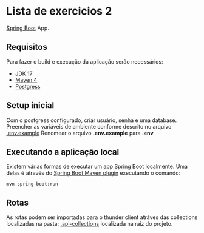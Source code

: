 # Lista de exercicios 2

[Spring Boot](http://projects.spring.io/spring-boot/) App.

## Requisitos

Para fazer o build e execução da aplicação serão necessários:

- [JDK 17](https://www.oracle.com/java/technologies/downloads/#java17)
- [Maven 4](https://maven.apache.org)
- [Postgress](https://www.postgresqltutorial.com)

## Setup inicial
Com o postgress configurado, criar usuário, senha e uma database.
Preencher as variáveis de ambiente conforme descrito no arquivo [.env.example](https://github.com/thiagomayrink/java_lista_2/blob/main/.env.example)
Renomear o arquivo **.env.example** para **.env**

## Executando a aplicação local

Existem várias formas de executar um app Spring Boot localmente. Uma delas é através do [Spring Boot Maven plugin](https://docs.spring.io/spring-boot/docs/current/reference/html/build-tool-plugins-maven-plugin.html) executando o comando:

```shell
mvn spring-boot:run
```

## Rotas
As rotas podem ser importadas para o thunder client atráves das collections localizadas na pasta: [.api-collections](https://github.com/thiagomayrink/java_lista_1/tree/main/.api-collections) localizada na raíz do projeto.

